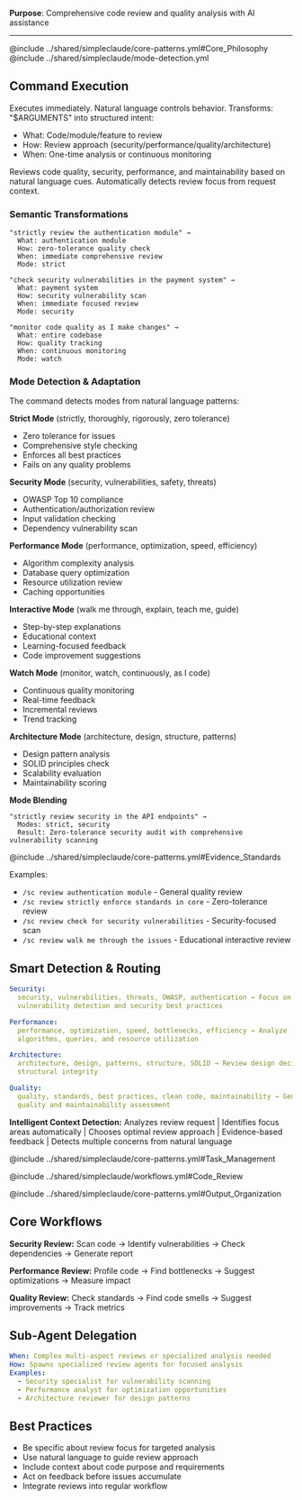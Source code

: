 **Purpose**: Comprehensive code review and quality analysis with AI assistance

---

@include ../shared/simpleclaude/core-patterns.yml#Core_Philosophy @include
../shared/simpleclaude/mode-detection.yml

## Command Execution

Executes immediately. Natural language controls behavior. Transforms:
"$ARGUMENTS" into structured intent:

- What: Code/module/feature to review
- How: Review approach (security/performance/quality/architecture)
- When: One-time analysis or continuous monitoring

Reviews code quality, security, performance, and maintainability based on
natural language cues. Automatically detects review focus from request context.

### Semantic Transformations

```
"strictly review the authentication module" →
  What: authentication module
  How: zero-tolerance quality check
  When: immediate comprehensive review
  Mode: strict

"check security vulnerabilities in the payment system" →
  What: payment system
  How: security vulnerability scan
  When: immediate focused review
  Mode: security

"monitor code quality as I make changes" →
  What: entire codebase
  How: quality tracking
  When: continuous monitoring
  Mode: watch
```

### Mode Detection & Adaptation

The command detects modes from natural language patterns:

**Strict Mode** (strictly, thoroughly, rigorously, zero tolerance)

- Zero tolerance for issues
- Comprehensive style checking
- Enforces all best practices
- Fails on any quality problems

**Security Mode** (security, vulnerabilities, safety, threats)

- OWASP Top 10 compliance
- Authentication/authorization review
- Input validation checking
- Dependency vulnerability scan

**Performance Mode** (performance, optimization, speed, efficiency)

- Algorithm complexity analysis
- Database query optimization
- Resource utilization review
- Caching opportunities

**Interactive Mode** (walk me through, explain, teach me, guide)

- Step-by-step explanations
- Educational context
- Learning-focused feedback
- Code improvement suggestions

**Watch Mode** (monitor, watch, continuously, as I code)

- Continuous quality monitoring
- Real-time feedback
- Incremental reviews
- Trend tracking

**Architecture Mode** (architecture, design, structure, patterns)

- Design pattern analysis
- SOLID principles check
- Scalability evaluation
- Maintainability scoring

**Mode Blending**

```
"strictly review security in the API endpoints" →
  Modes: strict, security
  Result: Zero-tolerance security audit with comprehensive vulnerability scanning
```

@include ../shared/simpleclaude/core-patterns.yml#Evidence_Standards

Examples:

- `/sc review authentication module` - General quality review
- `/sc review strictly enforce standards in core` - Zero-tolerance review
- `/sc review check for security vulnerabilities` - Security-focused scan
- `/sc review walk me through the issues` - Educational interactive review

## Smart Detection & Routing

```yaml
Security:
  security, vulnerabilities, threats, OWASP, authentication → Focus on
  vulnerability detection and security best practices

Performance:
  performance, optimization, speed, bottlenecks, efficiency → Analyze
  algorithms, queries, and resource utilization

Architecture:
  architecture, design, patterns, structure, SOLID → Review design decisions and
  structural integrity

Quality:
  quality, standards, best practices, clean code, maintainability → General code
  quality and maintainability assessment
```

**Intelligent Context Detection:** Analyzes review request | Identifies focus
areas automatically | Chooses optimal review approach | Evidence-based feedback
| Detects multiple concerns from natural language

@include ../shared/simpleclaude/core-patterns.yml#Task_Management

@include ../shared/simpleclaude/workflows.yml#Code_Review

@include ../shared/simpleclaude/core-patterns.yml#Output_Organization

## Core Workflows

**Security Review:** Scan code → Identify vulnerabilities → Check dependencies →
Generate report

**Performance Review:** Profile code → Find bottlenecks → Suggest optimizations
→ Measure impact

**Quality Review:** Check standards → Find code smells → Suggest improvements →
Track metrics

## Sub-Agent Delegation

```yaml
When: Complex multi-aspect reviews or specialized analysis needed
How: Spawns specialized review agents for focused analysis
Examples:
  - Security specialist for vulnerability scanning
  - Performance analyst for optimization opportunities
  - Architecture reviewer for design patterns
```

## Best Practices

- Be specific about review focus for targeted analysis
- Use natural language to guide review approach
- Include context about code purpose and requirements
- Act on feedback before issues accumulate
- Integrate reviews into regular workflow
